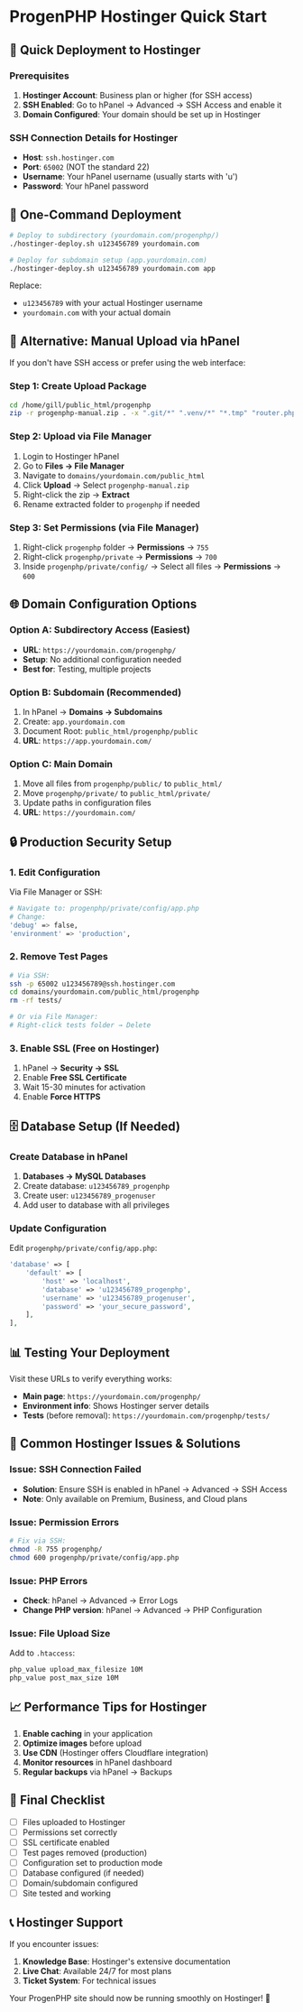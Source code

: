 # ProgenPHP Hostinger Quick Start

## 🚀 Quick Deployment to Hostinger

### Prerequisites
1. **Hostinger Account**: Business plan or higher (for SSH access)
2. **SSH Enabled**: Go to hPanel → Advanced → SSH Access and enable it
3. **Domain Configured**: Your domain should be set up in Hostinger

### SSH Connection Details for Hostinger
- **Host**: `ssh.hostinger.com` 
- **Port**: `65002` (NOT the standard 22)
- **Username**: Your hPanel username (usually starts with 'u')
- **Password**: Your hPanel password

## 🎯 One-Command Deployment

```bash
# Deploy to subdirectory (yourdomain.com/progenphp/)
./hostinger-deploy.sh u123456789 yourdomain.com

# Deploy for subdomain setup (app.yourdomain.com)
./hostinger-deploy.sh u123456789 yourdomain.com app
```

Replace:
- `u123456789` with your actual Hostinger username
- `yourdomain.com` with your actual domain

## 📱 Alternative: Manual Upload via hPanel

If you don't have SSH access or prefer using the web interface:

### Step 1: Create Upload Package
```bash
cd /home/gill/public_html/progenphp
zip -r progenphp-manual.zip . -x ".git/*" ".venv/*" "*.tmp" "router.php"
```

### Step 2: Upload via File Manager
1. Login to Hostinger hPanel
2. Go to **Files → File Manager**
3. Navigate to `domains/yourdomain.com/public_html`
4. Click **Upload** → Select `progenphp-manual.zip`
5. Right-click the zip → **Extract**
6. Rename extracted folder to `progenphp` if needed

### Step 3: Set Permissions (via File Manager)
1. Right-click `progenphp` folder → **Permissions** → `755`
2. Right-click `progenphp/private` → **Permissions** → `700`
3. Inside `progenphp/private/config/` → Select all files → **Permissions** → `600`

## 🌐 Domain Configuration Options

### Option A: Subdirectory Access (Easiest)
- **URL**: `https://yourdomain.com/progenphp/`
- **Setup**: No additional configuration needed
- **Best for**: Testing, multiple projects

### Option B: Subdomain (Recommended)
1. In hPanel → **Domains → Subdomains**
2. Create: `app.yourdomain.com`
3. Document Root: `public_html/progenphp/public`
4. **URL**: `https://app.yourdomain.com/`

### Option C: Main Domain
1. Move all files from `progenphp/public/` to `public_html/`
2. Move `progenphp/private/` to `public_html/private/`
3. Update paths in configuration files
4. **URL**: `https://yourdomain.com/`

## 🔒 Production Security Setup

### 1. Edit Configuration
Via File Manager or SSH:
```bash
# Navigate to: progenphp/private/config/app.php
# Change:
'debug' => false,
'environment' => 'production',
```

### 2. Remove Test Pages
```bash
# Via SSH:
ssh -p 65002 u123456789@ssh.hostinger.com
cd domains/yourdomain.com/public_html/progenphp
rm -rf tests/

# Or via File Manager:
# Right-click tests folder → Delete
```

### 3. Enable SSL (Free on Hostinger)
1. hPanel → **Security → SSL**
2. Enable **Free SSL Certificate**
3. Wait 15-30 minutes for activation
4. Enable **Force HTTPS**

## 🗄️ Database Setup (If Needed)

### Create Database in hPanel
1. **Databases → MySQL Databases**
2. Create database: `u123456789_progenphp`
3. Create user: `u123456789_progenuser`
4. Add user to database with all privileges

### Update Configuration
Edit `progenphp/private/config/app.php`:
```php
'database' => [
    'default' => [
        'host' => 'localhost',
        'database' => 'u123456789_progenphp',
        'username' => 'u123456789_progenuser',
        'password' => 'your_secure_password',
    ],
],
```

## 📊 Testing Your Deployment

Visit these URLs to verify everything works:
- **Main page**: `https://yourdomain.com/progenphp/`
- **Environment info**: Shows Hostinger server details
- **Tests** (before removal): `https://yourdomain.com/progenphp/tests/`

## 🚨 Common Hostinger Issues & Solutions

### Issue: SSH Connection Failed
- **Solution**: Ensure SSH is enabled in hPanel → Advanced → SSH Access
- **Note**: Only available on Premium, Business, and Cloud plans

### Issue: Permission Errors
```bash
# Fix via SSH:
chmod -R 755 progenphp/
chmod 600 progenphp/private/config/app.php
```

### Issue: PHP Errors
- **Check**: hPanel → Advanced → Error Logs
- **Change PHP version**: hPanel → Advanced → PHP Configuration

### Issue: File Upload Size
Add to `.htaccess`:
```apache
php_value upload_max_filesize 10M
php_value post_max_size 10M
```

## 📈 Performance Tips for Hostinger

1. **Enable caching** in your application
2. **Optimize images** before upload
3. **Use CDN** (Hostinger offers Cloudflare integration)
4. **Monitor resources** in hPanel dashboard
5. **Regular backups** via hPanel → Backups

## 🎯 Final Checklist

- [ ] Files uploaded to Hostinger
- [ ] Permissions set correctly
- [ ] SSL certificate enabled
- [ ] Test pages removed (production)
- [ ] Configuration set to production mode
- [ ] Database configured (if needed)
- [ ] Domain/subdomain configured
- [ ] Site tested and working

## 📞 Hostinger Support

If you encounter issues:
1. **Knowledge Base**: Hostinger's extensive documentation
2. **Live Chat**: Available 24/7 for most plans
3. **Ticket System**: For technical issues

Your ProgenPHP site should now be running smoothly on Hostinger! 🎉